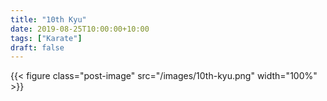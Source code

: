 ```yaml
---
title: "10th Kyu"
date: 2019-08-25T10:00:00+10:00
tags: ["Karate"]
draft: false
---
```


{{< figure class="post-image" src="/images/10th-kyu.png" width="100%" >}}

<!--more-->
